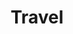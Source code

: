 ---
#description: Currated selection of travel photography.
menus: "main"
title: Travel
categories: ["travel"]
weight: 3
params:
  featured_image: castle-by-500em.jpeg
  theme: dark
  sort_order: desc
  sort_by: Name # Exif.Date
resources:
  - src: castle-by-500em.jpeg
    params:
      cover: true
---